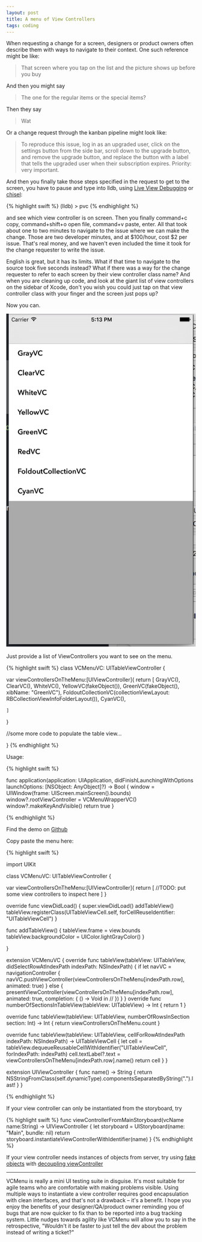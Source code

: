 ```yaml
---
layout: post
title: A menu of View Controllers
tags: coding
---
```


When requesting a change for a screen, designers or product owners often describe them with ways to navigate to their context. One such reference might be like:

> That screen where you tap on the list and the picture shows up before you buy

And then you might say 

> The one for the regular items or the special items?

Then they say

> Wat

Or a change request through the kanban pipeline might look like:

> To reproduce this issue, log in as an upgraded user, click on the settings button from the side bar, scroll down to the upgrade button, and remove the upgrade button, and replace the button with a label that tells the upgraded user when their subscription expires. Priority: very important.

And then you finally take those steps specified in the request to get to the screen, you have to pause and type into lldb, using [Live View Debugging](http://www.raywenderlich.com/98356/view-debugging-in-xcode-6) or [chisel](https://github.com/facebook/chisel):

{% highlight swift %}
(lldb) > pvc
{% endhighlight %}

and see which view controller is on screen. Then you finally command+c copy, command+shift+o open file, command+v paste, enter. All that took about one to two minutes to navigate to the issue where we can make the change. Those are two developer minutes, and at $100/hour, cost $2 per issue. That's real money, and we haven't even included the time it took for the change requester to write the issue.

English is great, but it has its limits. What if that time to navigate to the source took five seconds instead? What if there was a way for the change requester to refer to each screen by their view controller class name? And when you are cleaning up code, and look at the giant list of view controllers on the sidebar of Xcode, don't you wish you could just tap on that view controller class with your finger and the screen just pops up?

Now you can. 

![VCMenu](/assets/vcmenu.png)

Just provide a list of ViewControllers you want to see on the menu.

{% highlight swift %}
class VCMenuVC: UITableViewController {
  
  var viewControllersOnTheMenu:[UIViewController]{
    return [
      GrayVC(),
      ClearVC(),
      WhiteVC(),
      YellowVC(fakeObject()),
      GreenVC(fakeObject(), xibName: "GreenVC"),
      FoldoutCollectionVC(collectionViewLayout: RBCollectionViewInfoFolderLayout()),
      CyanVC(),
      
    ]
  }

  //some more code to populate the table view...

}
{% endhighlight %}

Usage:

{% highlight swift %}

func application(application: UIApplication, didFinishLaunchingWithOptions launchOptions: [NSObject: AnyObject]?) -> Bool {
  window = UIWindow(frame: UIScreen.mainScreen().bounds)
  window?.rootViewController = VCMenuWrapperVC()
  window?.makeKeyAndVisible()
  return true
}

{% endhighlight %}


Find the demo on [Github](https://github.com/kimjune01/VCMenuVC)

Copy paste the menu here:

{% highlight swift %}

import UIKit

class VCMenuVC: UITableViewController {
  
  var viewControllersOnTheMenu:[UIViewController]{
    return [
      //TODO: put some view controllers to inspect here
    ]
  }
  
  override func viewDidLoad() {
    super.viewDidLoad()
    addTableView()
    tableView.registerClass(UITableViewCell.self, forCellReuseIdentifier: "UITableViewCell")
  }
  
  func addTableView() {
    tableView.frame = view.bounds
    tableView.backgroundColor = UIColor.lightGrayColor()
  }
  
}

extension VCMenuVC {
  override func tableView(tableView: UITableView, didSelectRowAtIndexPath indexPath: NSIndexPath) {
    if let navVC = navigationController {
      navVC.pushViewController(viewControllersOnTheMenu[indexPath.row], animated: true)
    } else {
      presentViewController(viewControllersOnTheMenu[indexPath.row], animated: true, completion: { () -> Void in
        //
      })
    }
  }
  override func numberOfSectionsInTableView(tableView: UITableView) -> Int { return 1 }
  
  override func tableView(tableView: UITableView, numberOfRowsInSection section: Int) -> Int { return viewControllersOnTheMenu.count }
  
  override func tableView(tableView: UITableView, cellForRowAtIndexPath indexPath: NSIndexPath) -> UITableViewCell {
    let cell = tableView.dequeueReusableCellWithIdentifier("UITableViewCell", forIndexPath: indexPath)
    cell.textLabel?.text = viewControllersOnTheMenu[indexPath.row].name()
    return cell
  }
}

extension UIViewController {
  func name() -> String {
    return  NSStringFromClass(self.dynamicType).componentsSeparatedByString(".").last!
  }
}

{% endhighlight %}

If your view controller can only be instantiated from the storyboard, try 

{% highlight swift %}
func viewControllerFromMainStoryboard(vcName name:String) -> UIViewController {
  let storyboard = UIStoryboard(name: "Main", bundle: nil)
  return storyboard.instantiateViewControllerWithIdentifier(name)
}
{% endhighlight %}

If your view controller needs instances of objects from server, try using [fake objects](https://www.wikiwand.com/en/Mock_object) with [decoupling viewController](/decoupling-a-viewcontroller)

***

VCMenu is really a mini UI testing suite in disguise. It's most suitable for agile teams who are comfortable with making problems visible. Using multiple ways to instantiate a view controller requires good encapsulation with clean interfaces, and that's not a drawback – it's a benefit. I hope you enjoy the benefits of your designer/QA/product owner reminding you of bugs that are now quicker to fix than to be reported into a bug tracking system. Little nudges towards agility like VCMenu will allow you to say in the retrospective, "Wouldn't it be faster to just tell the dev about the problem instead of writing a ticket?"



